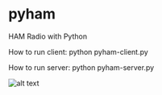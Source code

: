 # pyham
HAM Radio with Python

How to run client:
python pyham-client.py

How to run server:
python pyham-server.py

![alt text](http://titanix.net/~japek/pyham-client-0001.png)
